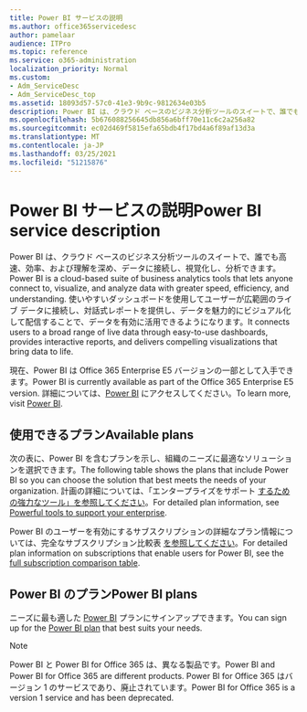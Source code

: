 ```yaml
---
title: Power BI サービスの説明
ms.author: office365servicedesc
author: pamelaar
audience: ITPro
ms.topic: reference
ms.service: o365-administration
localization_priority: Normal
ms.custom:
- Adm_ServiceDesc
- Adm_ServiceDesc_top
ms.assetid: 18093d57-57c0-41e3-9b9c-9812634e03b5
description: Power BI は、クラウド ベースのビジネス分析ツールのスイートで、誰でも高速、効率、および理解を深め、データに接続し、視覚化し、分析できます。 使いやすいダッシュボードを使用してユーザーが広範囲のライブ データに接続し、対話式レポートを提供し、データを魅力的にビジュアル化して配信することで、データを有効に活用できるようになります。
ms.openlocfilehash: 5b676088256645db856a6bff70e11c6c2a256a82
ms.sourcegitcommit: ec02d469f5815efa65bdb4f17bd4a6f89af13d3a
ms.translationtype: MT
ms.contentlocale: ja-JP
ms.lasthandoff: 03/25/2021
ms.locfileid: "51215876"
---
```

# <a name="power-bi-service-description"></a><span data-ttu-id="62e11-104">Power BI サービスの説明</span><span class="sxs-lookup"><span data-stu-id="62e11-104">Power BI service description</span></span>

<span data-ttu-id="62e11-105">Power BI は、クラウド ベースのビジネス分析ツールのスイートで、誰でも高速、効率、および理解を深め、データに接続し、視覚化し、分析できます。</span><span class="sxs-lookup"><span data-stu-id="62e11-105">Power BI is a cloud-based suite of business analytics tools that lets anyone connect to, visualize, and analyze data with greater speed, efficiency, and understanding.</span></span> <span data-ttu-id="62e11-106">使いやすいダッシュボードを使用してユーザーが広範囲のライブ データに接続し、対話式レポートを提供し、データを魅力的にビジュアル化して配信することで、データを有効に活用できるようになります。</span><span class="sxs-lookup"><span data-stu-id="62e11-106">It connects users to a broad range of live data through easy-to-use dashboards, provides interactive reports, and delivers compelling visualizations that bring data to life.</span></span>

<span data-ttu-id="62e11-107">現在、Power BI は Office 365 Enterprise E5 バージョンの一部として入手できます。</span><span class="sxs-lookup"><span data-stu-id="62e11-107">Power BI is currently available as part of the Office 365 Enterprise E5 version.</span></span> <span data-ttu-id="62e11-108">詳細については、[Power BI](https://powerbi.microsoft.com/) にアクセスしてください。</span><span class="sxs-lookup"><span data-stu-id="62e11-108">To learn more, visit [Power BI](https://powerbi.microsoft.com/).</span></span>

## <a name="available-plans"></a><span data-ttu-id="62e11-109">使用できるプラン</span><span class="sxs-lookup"><span data-stu-id="62e11-109">Available plans</span></span>

<span data-ttu-id="62e11-110">次の表に、Power BI を含むプランを示し、組織のニーズに最適なソリューションを選択できます。</span><span class="sxs-lookup"><span data-stu-id="62e11-110">The following table shows the plans that include Power BI so you can choose the solution that best meets the needs of your organization.</span></span> <span data-ttu-id="62e11-111">計画の詳細については、「エンタープライズをサポート [するための強力なツール」を参照してください](https://www.microsoft.com/microsoft-365/enterprise/compare-office-365-plans)。</span><span class="sxs-lookup"><span data-stu-id="62e11-111">For detailed plan information, see [Powerful tools to support your enterprise](https://www.microsoft.com/microsoft-365/enterprise/compare-office-365-plans).</span></span>

<span data-ttu-id="62e11-112">Power BI のユーザーを有効にするサブスクリプションの詳細なプラン情報については、完全なサブスクリプション比較表 [を参照してください](https://go.microsoft.com/fwlink/?linkid=2139145)。</span><span class="sxs-lookup"><span data-stu-id="62e11-112">For detailed plan information on subscriptions that enable users for Power BI, see the [full subscription comparison table](https://go.microsoft.com/fwlink/?linkid=2139145).</span></span>
 
## <a name="power-bi-plans"></a><span data-ttu-id="62e11-113">Power BI のプラン</span><span class="sxs-lookup"><span data-stu-id="62e11-113">Power BI plans</span></span>

<span data-ttu-id="62e11-114">ニーズに最も適した [Power BI](https://go.microsoft.com/fwlink/?LinkID=786854) プランにサインアップできます。</span><span class="sxs-lookup"><span data-stu-id="62e11-114">You can sign up for the [Power BI plan](https://go.microsoft.com/fwlink/?LinkID=786854) that best suits your needs.</span></span> 
  
> [!NOTE]
> <span data-ttu-id="62e11-115">Power BI と Power BI for Office 365 は、異なる製品です。</span><span class="sxs-lookup"><span data-stu-id="62e11-115">Power BI and Power BI for Office 365 are different products.</span></span> <span data-ttu-id="62e11-116">Power BI for Office 365 はバージョン 1 のサービスであり、廃止されています。</span><span class="sxs-lookup"><span data-stu-id="62e11-116">Power BI for Office 365 is a version 1 service and has been deprecated.</span></span> 
  